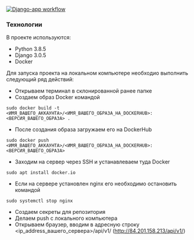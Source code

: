 [![Django-app workflow](https://github.com/sonoffjord/yamdb_final/actions/workflows/yamdb_workflow.yml/badge.svg?branch=master)](https://github.com/sonoffjord/yamdb_final/actions/workflows/yamdb_workflow.yml)
### Технологии
В проекте используются:
- Python 3.8.5
- Django 3.0.5
- Docker

Для запуска проекта на локальном компьютере необходио выполнить следующий ряд действий:
- Открываем терминал в склонированной ранее папке
- Создаем образ Docker командой
```
sudo docker build -t <ИМЯ_ВАШЕГО_АККАУНТА>/<ИМЯ_ВАШЕГО_ОБРАЗА_НА_DOCKERHUB>:<ВЕРСИЯ_ВАШЕГО_ОБРАЗА> .
```
- После создания образа загружаем его на DockerHub
```
sudo docker push <ИМЯ_ВАШЕГО_АККАУНТА>/<ИМЯ_ВАШЕГО_ОБРАЗА_НА_DOCKERHUB>:<ВЕРСИЯ_ВАШЕГО_ОБРАЗА>
```
- Заходим на сервер через SSH и устанавлеваем туда Docker
```
sudo apt install docker.io
```
- Если на сервере установлен nginx его необходимо остановить командой
```
sudo systemctl stop nginx
```
- Создаем секреты для репозитория
- Делаем push с локального компьютера
- Открываем браузер, вводим в адресную строку <ip_address_вашего_сервера>/api/v1/ (http://84.201.158.213/api/v1/)
